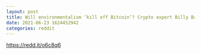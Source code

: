```yaml
--- 
layout: post 
title: Will environmentalism ‘kill off Bitcoin’? Crypto expert Billy Bambrough interview 
date: 2021-06-23 1624452942 
categories: reddit 
--- 
```

https://redd.it/o6c8q6